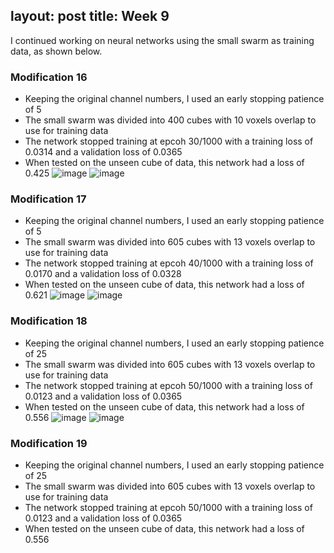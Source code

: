 layout: post
title: Week 9
---

I continued working on neural networks using the small swarm as training data, as shown below.

### Modification 16
- Keeping the original channel numbers, I used an early stopping patience of 5
- The small swarm was divided into 400 cubes with 10 voxels overlap to use for training data
- The network stopped training at epcoh 30/1000 with a training loss of 0.0314 and a validation loss of 0.0365
- When tested on the unseen cube of data, this network had a loss of 0.425
![image](https://github.com/user-attachments/assets/e31ef63a-34f6-47bf-8181-4021c34b26f8)
![image](https://github.com/user-attachments/assets/c6e6bc61-e8bc-4a4f-903c-795d0a456c3b)

### Modification 17
- Keeping the original channel numbers, I used an early stopping patience of 5
- The small swarm was divided into 605 cubes with 13 voxels overlap to use for training data
- The network stopped training at epcoh 40/1000 with a training loss of 0.0170 and a validation loss of 0.0328
- When tested on the unseen cube of data, this network had a loss of 0.621
![image](https://github.com/user-attachments/assets/5039002a-f5e5-4101-a919-cb749b639722)
![image](https://github.com/user-attachments/assets/24a12a82-b8c6-49f8-aa73-d4fb552eb521)

### Modification 18
- Keeping the original channel numbers, I used an early stopping patience of 25
- The small swarm was divided into 605 cubes with 13 voxels overlap to use for training data
- The network stopped training at epcoh 50/1000 with a training loss of 0.0123 and a validation loss of 0.0365
- When tested on the unseen cube of data, this network had a loss of 0.556
![image](https://github.com/user-attachments/assets/3e35e8bc-a23c-4d5d-8efc-d125606164d7)
![image](https://github.com/user-attachments/assets/6f78cfc4-58fc-4666-8397-8da36864e2c5)

### Modification 19
- Keeping the original channel numbers, I used an early stopping patience of 25
- The small swarm was divided into 605 cubes with 13 voxels overlap to use for training data
- The network stopped training at epcoh 50/1000 with a training loss of 0.0123 and a validation loss of 0.0365
- When tested on the unseen cube of data, this network had a loss of 0.556




